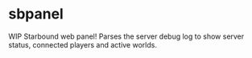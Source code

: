 # sbpanel

WIP Starbound web panel! Parses the server debug log to show server status, connected players and active worlds.
